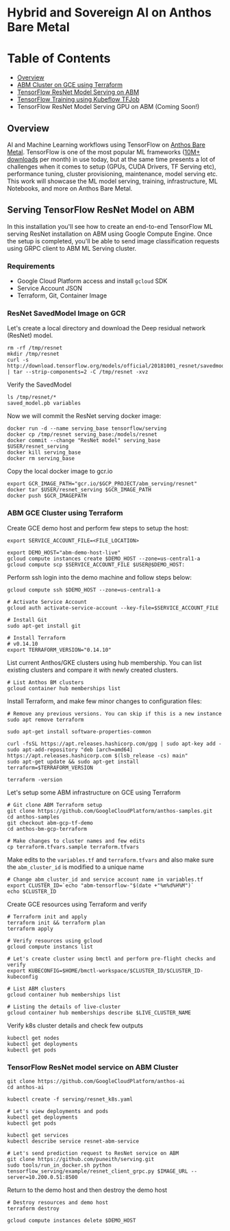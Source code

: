 # Hybrid and Sovereign AI on Anthos Bare Metal

# Table of Contents

<!-- toc -->
* [Overview](#overview)
* [ABM Cluster on GCE using Terraform](#abm-gce-cluster-using-terraform)
* [TensorFlow ResNet Model Serving on ABM](#serving-tensorflow-resnet-model-on-abm)
* [TensorFlow Training using Kubeflow TFJob](training#tensorflow-mnist-training-on-abm-using-kubeflow-tfjob)
* TensorFlow ResNet Model Serving GPU on ABM (Coming Soon!)

<!-- tocstop -->

## Overview
AI and Machine Learning workflows using TensorFlow on [Anthos Bare Metal](https://cloud.google.com/anthos/clusters/docs/bare-metal/1.6). TensorFlow is one of the most popular ML frameworks ([10M+ downloads](https://pypistats.org/packages/tensorflow) per month) in use today, but at the same time presents a lot of challenges when it comes to setup (GPUs, CUDA Drivers, TF Serving etc), performance tuning, cluster provisioning, maintenance, model serving etc. This work will showcase
the ML model serving, training, infrastructure, ML Notebooks, and more on Anthos Bare Metal.

## Serving TensorFlow ResNet Model on ABM
In this installation you'll see how to create an end-to-end TensorFlow ML
serving ResNet installation on ABM using Google Compute Engine. Once the setup is completed, you'll be able to send image classification requests using GRPC client to ABM ML Serving
cluster.

### Requirements
 * Google Cloud Platform access and install `gcloud` SDK
 * Service Account JSON
 * Terraform, Git, Container Image

### ResNet SavedModel Image on GCR
Let's create a local directory and download the Deep residual network (ResNet)
model.

```
rm -rf /tmp/resnet
mkdir /tmp/resnet
curl -s http://download.tensorflow.org/models/official/20181001_resnet/savedmodels/resnet_v2_fp32_savedmodel_NHWC_jpg.tar.gz | tar --strip-components=2 -C /tmp/resnet -xvz
```

Verify the SavedModel

```
ls /tmp/resnet/*
saved_model.pb variables
```

Now we will commit the ResNet serving docker image:

```
docker run -d --name serving_base tensorflow/serving
docker cp /tmp/resnet serving_base:/models/resnet
docker commit --change "ResNet model" serving_base $USER/resnet_serving
docker kill serving_base
docker rm serving_base
```

Copy the local docker image to gcr.io

```
export GCR_IMAGE_PATH="gcr.io/$GCP_PROJECT/abm_serving/resnet"
docker tar $USER/resnet_serving $GCR_IMAGE_PATH
docker push $GCR_IMAGEPATH
```


### ABM GCE Cluster using Terraform
Create GCE demo host and perform few steps to setup the host:

```
export SERVICE_ACCOUNT_FILE=<FILE_LOCATION>

export DEMO_HOST="abm-demo-host-live"
gcloud compute instances create $DEMO_HOST --zone=us-central1-a
gcloud compute scp $SERVICE_ACCOUNT_FILE $USER@$DEMO_HOST:
```


Perform ssh login into the demo machine and follow steps below:

```
gcloud compute ssh $DEMO_HOST --zone=us-central1-a

# Activate Service Account
gcloud auth activate-service-account --key-file=$SERVICE_ACCOUNT_FILE

# Install Git
sudo apt-get install git

# Install Terraform
# v0.14.10
export TERRAFORM_VERSION="0.14.10"
```

List current Anthos/GKE clusters using hub membership. You can list existing
clusters and compare it with newly created clusters.

```
# List Anthos BM clusters
gcloud container hub memberships list
```

Install Terraform, and make few minor changes to configuration files:

```
# Remove any previous versions. You can skip if this is a new instance
sudo apt remove terraform

sudo apt-get install software-properties-common

curl -fsSL https://apt.releases.hashicorp.com/gpg | sudo apt-key add -
sudo apt-add-repository "deb [arch=amd64] https://apt.releases.hashicorp.com $(lsb_release -cs) main"
sudo apt-get update && sudo apt-get install terraform=$TERRAFORM_VERSION

terraform -version
```

Let's setup some ABM infrastructure on GCE using Terraform

```
# Git clone ABM Terraform setup
git clone https://github.com/GoogleCloudPlatform/anthos-samples.git
cd anthos-samples
git checkout abm-gcp-tf-demo
cd anthos-bm-gcp-terraform

# Make changes to cluster names and few edits
cp terraform.tfvars.sample terraform.tfvars
```

Make edits to the `variables.tf` and `terraform.tfvars` and also make sure the
`abm_cluster_id` is modified to a unique name

```
# Change abm_cluster_id and service account name in variables.tf
export CLUSTER_ID=`echo "abm-tensorflow-"$(date +"%m%d%H%M")`
echo $CLUSTER_ID
```

Create GCE resources using Terraform and verify

```
# Terraform init and apply
terraform init && terraform plan
terraform apply

# Verify resources using gcloud
gcloud compute instancs list

# Let's create cluster using bmctl and perform pre-flight checks and verify
export KUBECONFIG=$HOME/bmctl-workspace/$CLUSTER_ID/$CLUSTER_ID-kubeconfig

# List ABM clusters
gcloud container hub memberships list

# Listing the details of live-cluster
gcloud container hub memberships describe $LIVE_CLUSTER_NAME
```

Verify k8s cluster details and check few outputs
```
kubectl get nodes
kubectl get deployments
kubectl get pods
```

### TensorFlow ResNet model service on ABM Cluster

```
git clone https://github.com/GoogleCloudPlatform/anthos-ai
cd anthos-ai

kubectl create -f serving/resnet_k8s.yaml

# Let's view deployments and pods
kubectl get deployments
kubectl get pods

kubectl get services
kubectl describe service resnet-abm-service

# Let's send prediction request to ResNet service on ABM
git clone https://github.com/puneith/serving.git
sudo tools/run_in_docker.sh python tensorflow_serving/example/resnet_client_grpc.py $IMAGE_URL --server=10.200.0.51:8500
```

Return to the demo host and then destroy the demo host

```
# Destroy resources and demo host
terraform destroy

gcloud compute instances delete $DEMO_HOST
```
